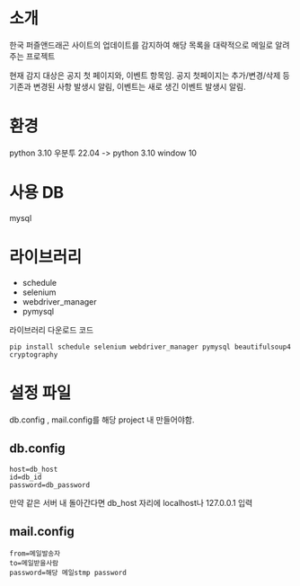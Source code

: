 # 소개

한국 퍼즐앤드래곤 사이트의 업데이트를 감지하여 해당 목록을 대략적으로 메일로 알려주는 프로젝트

현재 감지 대상은 공지 첫 페이지와, 이벤트 항목임.  공지 첫페이지는 추가/변경/삭제 등 기존과 변경된 사항 발생시 알림, 이벤트는 새로 생긴 이벤트 발생시 알림.

# 환경
python 3.10
우분투 22.04
->  python 3.10 window 10

# 사용 DB 
mysql

# 라이브러리
- schedule
- selenium
- webdriver_manager
- pymysql

라이브러리 다운로드 코드
```
pip install schedule selenium webdriver_manager pymysql beautifulsoup4 cryptography
```

# 설정 파일
db.config , mail.config를 해당 project 내 만들어야함. 

## db.config
```
host=db_host
id=db_id
password=db_password
```
만약 같은 서버 내 돌아간다면 db_host 자리에 localhost나 127.0.0.1 입력
  
## mail.config
```
from=메일발송자
to=메일받을사람
password=해당 메일stmp password
```
